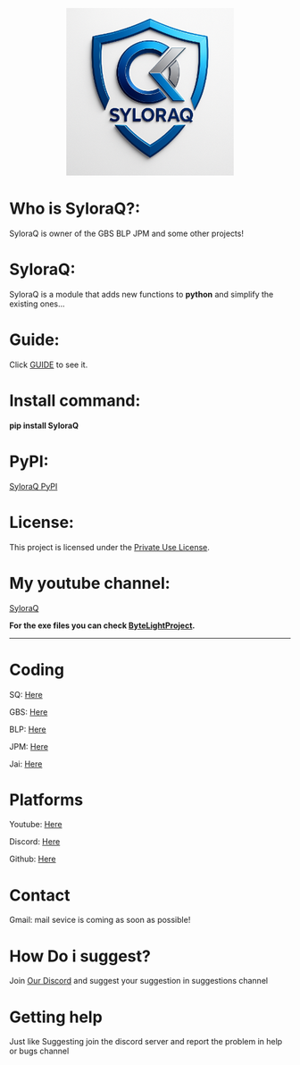 <p align="center">
  <img src="Ast/SQ.png" alt="SQShield" width="300">
</p>

# Who is SyloraQ?:
SyloraQ is owner of the GBS BLP JPM and some other projects!

# SyloraQ:
SyloraQ is a module that adds new functions to **python** and simplify the existing ones...

# Guide:
Click [GUIDE](GUIDE.md) to see it.

# Install command:
**pip install SyloraQ**

# PyPI:
[SyloraQ PyPI](https://pypi.org/project/SyloraQ/)

# License:
This project is licensed under the [Private Use License](LICENSE.md).

# My youtube channel:
[SyloraQ](youtube.com/channel/UCOvDKDUeQXqxkit2_mngZDQ/?sub_confirmation=1)

**For the exe files you can check [ByteLightProject](https://github.com/GoodByeSyntax/ByteLightProject).**

---

# **Coding**
SQ: [Here](youtube.com/channel/UCOvDKDUeQXqxkit2_mngZDQ/?sub_confirmation=1)

GBS: [Here](https://pypi.org/project/GoodByeSyntax) 

BLP: [Here](https://pypi.org/project/ByteLightProject) 

JPM: [Here](https://pypi.org/project/JynPopMod) 

Jai: [Here](https://pypi.org/project/JynAi)

# **Platforms**
Youtube: [Here](youtube.com/channel/UCOvDKDUeQXqxkit2_mngZDQ/?sub_confirmation=1)

Discord: [Here](https://discord.gg/RsfeV3Jw)

Github: [Here](https://github.com/SyloraQ)

# **Contact**
Gmail: mail sevice is coming as soon as possible!

# **How Do i suggest?**
Join [Our Discord](https://discord.gg/RsfeV3Jw) and suggest your suggestion in suggestions channel

# **Getting help**
Just like Suggesting join the discord server and report the problem in help or bugs channel
